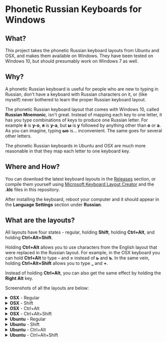 # Phonetic Russian Keyboards for Windows

## What?
This project takes the phonetic Russian keyboard layouts from Ubuntu and OSX, and makes them available on Windows. They have been tested on Windows 10, but should presumably work on Windows 7 as well.

## Why?
A phonetic Russian keyboard is useful for people who are new to typing in Russian, don't have a keyboard with Russian characters on it, or (like myself) never bothered to learn the proper Russian keyboard layout.

The phonetic Russian keyboard layout that comes with Windows 10, called **Russian Mnemonic**, isn't great. Instead of mapping each key to one letter, it has you type combinations of keys to produce one Russian letter. For example **ё** is **y-o**, **я** is **y-a**, but **ы** is **y** followed by anything other than **o** or **a**. As you can imagine, typing **ыo** is... inconvenient. The same goes for several other letters.

The phonetic Russian keyboards in Ubuntu and OSX are much more reasonable in that they map each letter to one keyboard key.

## Where and How?
You can download the latest keyboard layouts in the [Releases](https://github.com/epoblaguev/russian-phonetic-keyboard/releases) section, or compile them yourself using [Microsoft Keyboard Layout Creator](https://www.microsoft.com/en-us/download/details.aspx?id=22339) and the **.klc** files in this repository.

After installing the keyboard, reboot your computer and it should appear in the **Language Settings** section under **Russian**.

## What are the layouts?
All layouts have four states - regular, holding **Shift**, holding **Ctrl+Alt**, and holding **Ctrl+Alt+Shift**. 

Holding **Ctrl+Alt** allows you to use characters from the English layout that were replaced in the Russian layout. For example, in the OSX keyboard you can hold **Ctrl+Alt** to type **-** and **=** instead of **ь** and **ъ**. In the same vein, holding **Ctrl+Alt+Shift** allows you to type **_** and **+**.

Instead of holding **Ctrl+Alt**, you can also get the same effect by holding the **Right Alt** key.

Screenshots of all the layouts are below:

<details>
  <summary><b>OSX</b> - Regular</summary>
  <img src="https://github.com/epoblaguev/russian-phonetic-keyboard/blob/master/screenshots/osx.jpg" width="700em"/>
</details>
<details>
  <summary><b>OSX</b> - Shift</summary>
  <img src="https://github.com/epoblaguev/russian-phonetic-keyboard/blob/master/screenshots/osx_shift.jpg" width="700em"/>
</details>
<details>
  <summary><b>OSX</b> - Ctrl+Alt</summary>
  <img src="https://github.com/epoblaguev/russian-phonetic-keyboard/blob/master/screenshots/osx_alt.jpg" width="700em"/>
</details>
<details>
  <summary><b>OSX</b> - Ctrl+Alt+Shift</summary>
  <img src="https://github.com/epoblaguev/russian-phonetic-keyboard/blob/master/screenshots/osx_alt_shift.jpg" width="700em"/>
</details>

<details>
  <summary><b>Ubuntu</b> - Regular</summary>
  <img src="https://github.com/epoblaguev/russian-phonetic-keyboard/blob/master/screenshots/ubuntu.jpg" width="700em"/>
</details>
<details>
  <summary><b>Ubuntu</b> - Shift</summary>
  <img src="https://github.com/epoblaguev/russian-phonetic-keyboard/blob/master/screenshots/ubuntu_shift.jpg" width="700em"/>
</details>
<details>
  <summary><b>Ubuntu</b> - Ctrl+Alt</summary>
  <img src="https://github.com/epoblaguev/russian-phonetic-keyboard/blob/master/screenshots/ubuntu_alt.jpg" width="700em"/>
</details>
<details>
  <summary><b>Ubuntu</b> - Ctrl+Alt+Shift</summary>
  <img src="https://github.com/epoblaguev/russian-phonetic-keyboard/blob/master/screenshots/ubuntu_alt_shift.jpg" width="700em"/>
</details>
